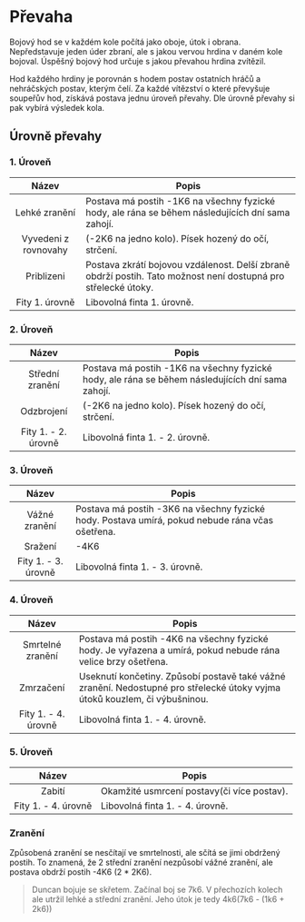 # Převaha

Bojový hod se v každém kole počítá jako oboje, útok i obrana. Nepředstavuje jeden úder zbraní, ale s jakou vervou hrdina v daném kole bojoval. Úspěšný bojový hod určuje s jakou převahou hrdina zvítězil.

Hod každého hrdiny je porovnán s hodem postav ostatních hráčů a nehráčských postav, kterým čelí. Za každé vítězství o které převyšuje soupeřův hod, získává postava jednu úroveň převahy. Dle úrovně převahy si pak vybírá výsledek kola.

## Úrovně převahy

### 1. Úroveň

| Název                         | Popis  |
| :---------------------------: | --- |
|     Lehké zranění             | Postava má postih -1K6 na všechny fyzické hody, ale rána se během následujících dní sama zahojí. |
|     Vyvedeni z rovnovahy      | (-2K6 na jedno kolo). Písek hozený do očí, strčení. |
|     Priblizeni                | Postava zkrátí bojovou vzdálenost. Delší zbraně obdrží postih. Tato možnost není dostupná pro střelecké útoky. |
|     Fity 1. úrovně            | Libovolná finta 1. úrovně. |

### 2. Úroveň

| Název                         | Popis  |
| :---------------------------: | --- |
|     Střední zranění             | Postava má postih -1K6 na všechny fyzické hody, ale rána se během následujících dní sama zahojí. |
|     Odzbrojení     | (-2K6 na jedno kolo). Písek hozený do očí, strčení. |
|     Fity 1. - 2. úrovně       |  Libovolná finta 1. - 2. úrovně.  |

### 3. Úroveň

| Název                         | Popis  |
| :---------------------------: | --- |
|     Vážné zranění             | Postava má postih -3K6 na všechny fyzické hody. Postava umírá, pokud nebude rána včas ošetřena. |
|     Sražení      | -4K6 |
|     Fity 1. - 3. úrovně       |   Libovolná finta 1. - 3. úrovně.   |

### 4. Úroveň

| Název                         | Popis  |
| :---------------------------: | --- |
|     Smrtelné zranění          | Postava má postih -4K6 na všechny fyzické hody. Je vyřazena a umírá, pokud nebude rána velice brzy ošetřena. |
|     Zmrzačení                 | Useknutí končetiny. Způsobí postavě také vážné zranění. Nedostupné pro střelecké útoky vyjma útoků kouzlem, či výbušninou. |
|     Fity 1. - 4. úrovně       |   Libovolná finta 1. - 4. úrovně.   |

### 5. Úroveň

| Název                         | Popis  |
| :---------------------------: | --- |
|     Zabití                    | Okamžité usmrcení postavy(či více postav). |
|     Fity 1. - 4. úrovně       |  Libovolná finta 1. - 4. úrovně.  |


### Zranění
Způsobená zranění se nesčítají ve smrtelnosti, ale sčítá se jimi obdržený postih. To znamená, že 2 střední zranění nezpůsobí vážné zranění, ale postava obdrží postih -4K6 (2 * 2K6).

> Duncan bojuje se skřetem. Začínal boj se 7k6. V přechozích kolech ale utržil lehké a střední zranění. Jeho útok je tedy 4k6(7k6 - (1k6 + 2k6)) 
